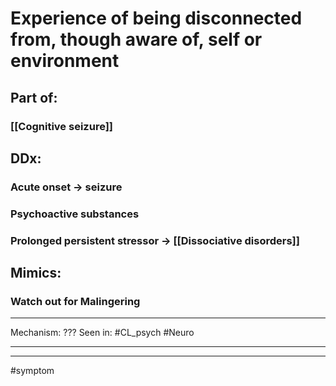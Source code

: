 #  Experience of being disconnected from, though aware of, self or environment
## Part of:
### [[Cognitive seizure]]
## DDx:
### Acute onset -> seizure
### Psychoactive substances
### Prolonged persistent stressor -> [[Dissociative disorders]]
## Mimics:
### Watch out for Malingering

---
Mechanism: ???
Seen in: #CL_psych #Neuro 

---

---
#symptom 